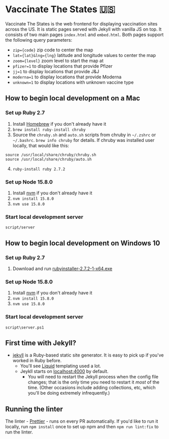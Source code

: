 # Vaccinate The States 🇺🇸

Vaccinate The States is the web frontend for displaying vaccination sites across the US. It is static pages served with Jekyll
with vanilla JS on top. It consists of two main pages `index.html` and `embed.html`. Both pages support the following query parameters:

- `zip={code}` zip code to center the map
- `lat={lat}&lng={lng}` latitude and longitude values to center the map
- `zoom={level}` zoom level to start the map at
- `pfizer=1` to display locations that provide Pfizer
- `jj=1` to display locations that provide J&J 
- `moderna=1` to display locations that provide Moderna
- `unknown=1` to display locations with unknown vaccine type

## How to begin local development on a Mac

### Set up Ruby 2.7

1. Install [Homebrew](https://brew.sh/) if you don't already have it
2. `brew install ruby-install chruby`
3. Source the `chruby.sh` and `auto.sh` scripts from chruby in `~/.zshrc` or `~/.bashrc`. `brew info chruby` for details. If chruby was installed user locally, that would like this:
```
source /usr/local/share/chruby/chruby.sh
source /usr/local/share/chruby/auto.sh
```
4. `ruby-install ruby 2.7.2`

### Set up Node 15.8.0

1. Install [nvm](https://github.com/nvm-sh/nvm#installing-and-updating) if you don't already have it
2. `nvm install 15.8.0`
3. `nvm use 15.8.0`

### Start local development server
```
script/server
```

## How to begin local development on Windows 10

### Set up Ruby 2.7

1. Download and run [rubyinstaller-2.7.2-1-x64.exe](https://github.com/oneclick/rubyinstaller2/releases/download/RubyInstaller-2.7.2-1/rubyinstaller-2.7.2-1-x64.exe)

### Set up Node 15.8.0

1. Install [nvm](https://github.com/coreybutler/nvm-windows#install-nvm-windows) if you don't already have it
2. `nvm install 15.8.0`
3. `nvm use 15.8.0`

### Start local development server
```
script\server.ps1
```

## First time with Jekyll?

- [jekyll](https://jekyllrb.com/) is a Ruby-based static site generator. It is easy to pick up if you've worked in Ruby before.
  - You'll see [Liquid](https://shopify.github.io/liquid/) templating used a lot.
  - Jeykll starts on [localhost:4000](http://localhost:4000/) by default.
    - You will need to restart the Jekyll process when the config file changes; that is the only time you need to restart it _most_ of the time. (Other occasions include adding collections, etc, which you'll be doing extremely infrequently.)

## Running the linter
The linter - [Prettier](https://prettier.io/) - runs on every PR automatically. If you'd like to run it locally, run `npm install` once to set up npm and then `npm run lint:fix` to run the linter.